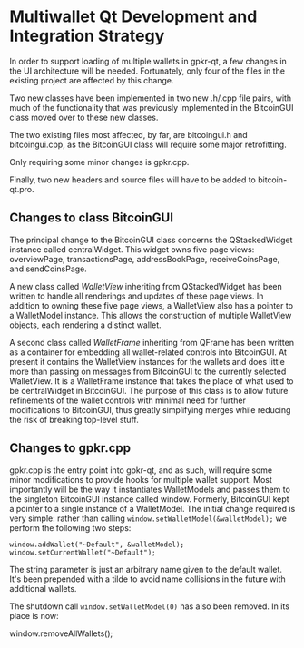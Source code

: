 Multiwallet Qt Development and Integration Strategy
===================================================

In order to support loading of multiple wallets in gpkr-qt, a few changes in the UI architecture will be needed.
Fortunately, only four of the files in the existing project are affected by this change.

Two new classes have been implemented in two new .h/.cpp file pairs, with much of the functionality that was previously
implemented in the BitcoinGUI class moved over to these new classes.

The two existing files most affected, by far, are bitcoingui.h and bitcoingui.cpp, as the BitcoinGUI class will require
some major retrofitting.

Only requiring some minor changes is gpkr.cpp.

Finally, two new headers and source files will have to be added to bitcoin-qt.pro.

Changes to class BitcoinGUI
---------------------------
The principal change to the BitcoinGUI class concerns the QStackedWidget instance called centralWidget.
This widget owns five page views: overviewPage, transactionsPage, addressBookPage, receiveCoinsPage, and sendCoinsPage.

A new class called *WalletView* inheriting from QStackedWidget has been written to handle all renderings and updates of
these page views. In addition to owning these five page views, a WalletView also has a pointer to a WalletModel instance.
This allows the construction of multiple WalletView objects, each rendering a distinct wallet.

A second class called *WalletFrame* inheriting from QFrame has been written as a container for embedding all wallet-related
controls into BitcoinGUI. At present it contains the WalletView instances for the wallets and does little more than passing on messages
from BitcoinGUI to the currently selected WalletView. It is a WalletFrame instance
that takes the place of what used to be centralWidget in BitcoinGUI. The purpose of this class is to allow future
refinements of the wallet controls with minimal need for further modifications to BitcoinGUI, thus greatly simplifying
merges while reducing the risk of breaking top-level stuff.

Changes to gpkr.cpp
----------------------
gpkr.cpp is the entry point into gpkr-qt, and as such, will require some minor modifications to provide hooks for
multiple wallet support. Most importantly will be the way it instantiates WalletModels and passes them to the
singleton BitcoinGUI instance called window. Formerly, BitcoinGUI kept a pointer to a single instance of a WalletModel.
The initial change required is very simple: rather than calling `window.setWalletModel(&walletModel);` we perform the
following two steps:

	window.addWallet("~Default", &walletModel);
	window.setCurrentWallet("~Default");

The string parameter is just an arbitrary name given to the default wallet. It's been prepended with a tilde to avoid name collisions in the future with additional wallets.

The shutdown call `window.setWalletModel(0)` has also been removed. In its place is now:

window.removeAllWallets();
